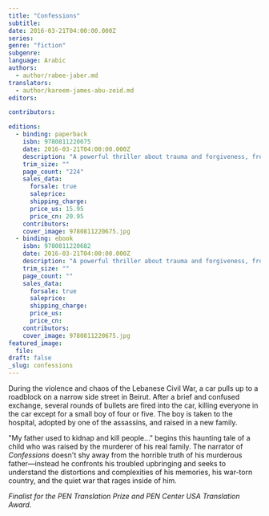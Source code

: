 ```yaml
---
title: "Confessions"
subtitle:
date: 2016-03-21T04:00:00.000Z
series:
genre: "fiction"
subgenre:
language: Arabic
authors:
  - author/rabee-jaber.md
translators:
  - author/kareem-james-abu-zeid.md
editors:

contributors:

editions:
  - binding: paperback
    isbn: 9780811220675
    date: 2016-03-21T04:00:00.000Z
    description: "A powerful thriller about trauma and forgiveness, from the winner of the International Prize for Arabic Fiction "
    trim_size: ""
    page_count: "224"
    sales_data:
      forsale: true
      saleprice:
      shipping_charge:
      price_us: 15.95
      price_cn: 20.95
    contributors:
    cover_image: 9780811220675.jpg
  - binding: ebook
    isbn: 9780811220682
    date: 2016-03-21T04:00:00.000Z
    description: "A powerful thriller about trauma and forgiveness, from the winner of the International Prize for Arabic Fiction "
    trim_size: ""
    page_count: ""
    sales_data:
      forsale: true
      saleprice:
      shipping_charge:
      price_us:
      price_cn:
    contributors:
    cover_image: 9780811220675.jpg
featured_image:
  file:
draft: false
_slug: confessions
---
```


During the violence and chaos of the Lebanese Civil War, a car pulls up to a roadblock on a narrow side street in Beirut. After a brief and confused exchange, several rounds of bullets are fired into the car, killing everyone in the car except for a small boy of four or five. The boy is taken to the hospital, adopted by one of the assassins, and raised in a new family.

"My father used to kidnap and kill people..." begins this haunting tale of a child who was raised by the murderer of his real family. The narrator of _Confessions_ doesn't shy away from the horrible truth of his murderous father—instead he confronts his troubled upbringing and seeks to understand the distortions and complexities of his memories, his war-torn country, and the quiet war that rages inside of him.

_Finalist for the PEN Translation Prize and PEN Center USA Translation Award._
